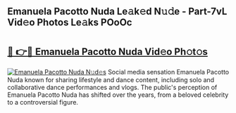 ## Emanuela Pacotto Nuda Le𝚊k𝚎d N𝚞𝚍e - Part-7vL Vid𝚎o Photos Le𝚊ks POoOc

# <h2><a href="http://fbc25y.evod.top/?m=Emanuela+Pacotto+Nuda">🔗 👉🔴 Emanuela Pacotto Nuda Vid𝚎o Ph𝚘t𝚘s</a></h2>

[![Emanuela Pacotto Nuda N𝚞d𝚎s](https://i.imgur.com/8V9OHl7.gif)](http://fbc25y.evod.top/?m=Emanuela+Pacotto+Nuda)
Social media sensation Emanuela Pacotto Nuda known for sharing lifestyle and dance content, including solo and collaborative dance performances and vlogs. The public's perception of Emanuela Pacotto Nuda has shifted over the years, from a beloved celebrity to a controversial figure. 
